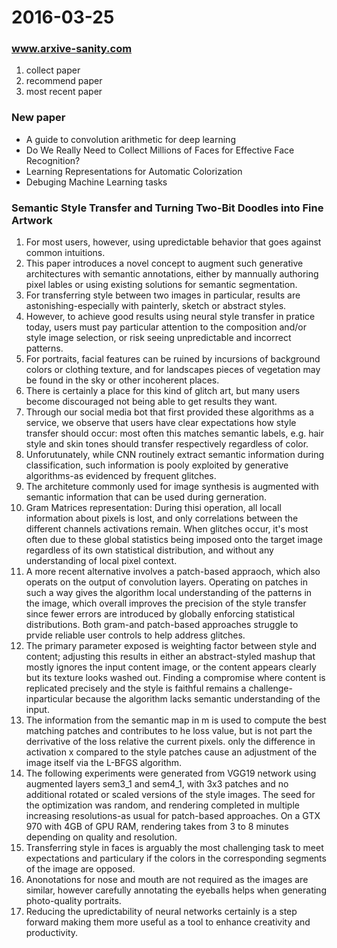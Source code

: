2016-03-25
===============
### www.arxive-sanity.com
1. collect paper
2. recommend paper
3. most recent paper


### New paper
* A guide to convolution arithmetic for deep learning
* Do We Really Need to Collect Millions of Faces for Effective Face Recognition?
* Learning Representations for Automatic Colorization
* Debuging Machine Learning tasks

### Semantic Style Transfer and Turning Two-Bit Doodles into Fine Artwork
1. For most users, however, using upredictable behavior that goes against common intuitions. 
2. This paper introduces a novel concept to augment such generative architectures with semantic annotations, either by mannually authoring pixel lables or using existing solutions for semantic segmentation.
3. For transferring style between two images in particular, results are astonishing-especially with painterly, sketch or abstract styles.
4. However, to achieve good results using neural style transfer in pratice today, users must pay particular attention to the composition and/or style image selection, or risk seeing unpredictable and incorrect patterns.
5. For portraits, facial features can be ruined by incursions of background colors or clothing texture, and for landscapes pieces of vegetation may be found in the sky or other incoherent places.
6. There is certainly a place for this kind of glitch art, but many users become discouraged not being able to get results they want.
7. Through our social media bot that first provided these algorithms as a service, we observe that users have clear expectations how style transfer should occur: most often this matches semantic labels, e.g. hair style and skin tones should transfer respectively regardless of color.
8. Unforutunately, while CNN routinely extract semantic information during classification, such information is pooly exploited by generative algorithms-as evidenced by frequent glitches.
9. The architeture commonly used for image synthesis is augmented with semantic information that can be used during gerneration. 
10. Gram Matrices representation: During thisi operation, all locall information about pixels is lost, and only correlations between the different channels activations remain. When glitches occur, it's most often due to these global statistics being imposed onto the target image regardless of its own statistical distribution, and without any understanding of local pixel context.
11. A more recent alternative involves a patch-based appraoch, which also operats on the output of convolution layers. Operating on patches in such a way gives the algorithm local understanding of the patterns in the image, which overall improves the precision of the style transfer since fewer errors are introduced by globally enforcing statistical distributions. Both gram-and patch-based approaches struggle to prvide reliable user controls to help address glitches. 
12. The primary parameter exposed is weighting factor between style and content; adjusting this results in either an abstract-styled mashup that mostly ignores the input content image, or the content appears clearly but its texture looks washed out. Finding a compromise where content is replicated precisely and the style is faithful remains a challenge-inparticular because the algorithm lacks semantic understanding of the input.
13. The information from the semantic map in m is used to compute the best matching patches and contributes to he loss value, but is not part the derrivative of the loss relative the current pixels. only the difference in activation x compared to the style patches cause an adjustment of the image itself via the L-BFGS algorithm.
14. The following experiments were generated from VGG19 network using augmented layers sem3_1 and sem4_1, with 3x3 patches and no additional rotated or scaled versions of the style images. The seed for the optimization was random, and rendering completed in multiple increasing resolutions-as usual for patch-based approaches. On a GTX 970 with 4GB of GPU RAM, rendering takes from 3 to 8 minutes depending on quality and resolution.
15. Transferring style in faces is arguably the most challenging task to meet expectations and particulary if the colors in the corresponding segments of the image are opposed.
16. Anonotations for nose and mouth are not required as the images are similar, however carefully annotating the eyeballs helps when generating photo-quality portraits.
17. Reducing the upredictability of neural networks certainly is a step forward making them more useful as a tool to enhance creativity and productivity.